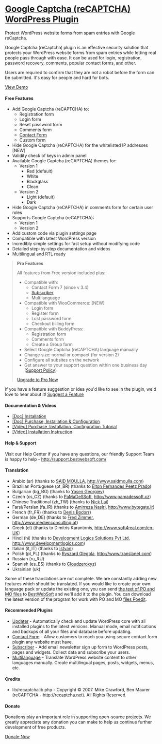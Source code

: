 <a href="http://bestwebsoft.com/products/wordpress/plugins/google-captcha/" target=_blank>Google Captcha (reCAPTCHA) WordPress Plugin</a>
========================

Protect WordPress website forms from spam entries with Google reCaptcha.

<p>Google Captcha (reCaptcha) plugin is an effective security solution that protects your WordPress website forms from spam entries while letting real people pass through with ease.  It can be used for login, registration, password recovery, comments, popular contact forms, and other.</p>

<p>Users are required to confirm that they are not a robot before the form can be submitted. It's easy for people and hard for bots.</p>

<p><a href="http://bestwebsoft.com/demo-for-google-captcha/">View Demo</a></p>


<div class='video'></div>


<h4>Free Features</h4>

<ul>
<li>Add Google Captcha (reCAPTCHA) to:

<ul>
<li>Registration form</li>
<li>Login form</li>
<li>Reset password form</li>
<li>Comments form</li>
<li><a href="http://bestwebsoft.com/products/wordpress/plugins/contact-form/?k=56575444122cff9ab3ee3e640efb001a">Contact Form</a></li>
<li>Custom form</li>
</ul></li>
<li>Hide Google Captcha (reCAPTCHA) for the whitelisted IP addresses [NEW]</li>
<li>Validity check of keys in admin panel</li>
<li>Available Google Captcha (reCAPTCHA) themes for:

<ul>
<li>Version 1

<ul>
<li>Red (default)</li>
<li>White</li>
<li>Blackglass</li>
<li>Clean</li>
</ul></li>
<li>Version 2

<ul>
<li>Light (default)</li>
<li>Dark</li>
</ul></li>
</ul></li>
<li>Hide Google Captcha (reCAPTCHA) in comments form for certain user roles</li>
<li>Supports Google Captcha (reCAPTCHA):

<ul>
<li>Version 1</li>
<li>Version 2</li>
</ul></li>
<li>Add custom code via plugin settings page</li>
<li>Compatible with latest WordPress version</li>
<li>Incredibly simple settings for fast setup without modifying code</li>
<li>Detailed step-by-step documentation and videos</li>
<li>Multilingual and RTL ready</li>
</ul>

<blockquote>
  <p><strong>Pro Features</strong></p>
  
  <p>All features from Free version included plus:</p>
  
  <ul>
  <li>Compatible with:
  
  <ul>
  <li>Contact Form 7 (since v 3.4)</li>
  <li><a href="http://bestwebsoft.com/products/wordpress/plugins/subscriber/?k=e6d1742fcf1806a39afac207f7920cf3">Subscriber</a></li>
  <li>Multilanguage</li>
  </ul></li>
  <li>Compatible with WooCommerce: [NEW]
  
  <ul>
  <li>Login form</li>
  <li>Register form</li>
  <li>Lost password form</li>
  <li>Checkout billing form</li>
  </ul></li>
  <li>Compatible with BuddyPress:
  
  <ul>
  <li>Registration form</li>
  <li>Comments form</li>
  <li>Create a Group form</li>
  </ul></li>
  <li>Select Google Captcha (reCAPTCHA) language manually</li>
  <li>Change size: normal or compact (for version 2)</li>
  <li>Configure all subsites on the network</li>
  <li>Get answer to your support question within one business day (<a href="http://bestwebsoft.com/support-policy/">Support Policy</a>)</li>
  </ul>
  
  <p><a href="http://bestwebsoft.com/products/wordpress/plugins/google-captcha/?k=c4f2e3054fdbaca8a2b61554cbb9638c">Upgrade to Pro Now</a></p>
</blockquote>

<p>If you have a feature suggestion or idea you'd like to see in the plugin, we'd love to hear about it! <a href="http://support.bestwebsoft.com/hc/en-us/requests/new">Suggest a Feature</a></p>

<h4>Documentation &#38; Videos</h4>

<ul>
<li><a href="https://docs.google.com/document/d/1Nrccb-OLDN80yYjz_6-JPErdpZoslqfPV-g2IZ-GD0A/">[Doc] Installation</a></li>
<li><a href="https://docs.google.com/document/d/1ggkrkWI4zN5aRN7pAI06-DeJswEywELbI5PAagNwStU/">[Doc] Purchase, Installation &#38; Configuration</a></li>
<li><a href="https://www.youtube.com/watch?v=X-ccRdEFcM0">[Video] Purchase, Installation, Configuration Tutorial</a></li>
<li><a href="http://www.youtube.com/watch?v=RUJ9VwZLFSY">[Video] Installation Instruction</a></li>
</ul>

<h4>Help &#38; Support</h4>

<p>Visit our Help Center if you have any questions, our friendly Support Team is happy to help - <a href="http://support.bestwebsoft.com/">http://support.bestwebsoft.com/</a></p>

<h4>Translation</h4>

<ul>
<li>Arabic (ar) (thanks to <a href="mailto:support@saidmoulla.com">SAID MOULLA</a>, <a href="http://www.saidmoulla.com" rel="nofollow">http://www.saidmoulla.com</a>)</li>
<li>Brazilian Portuguese (pt_BR) (thanks to <a href="mailto:epeetz@gmail.com">Elton Fernandes Peetz Prado</a>)</li>
<li>Bulgarian (bg_BG) (thanks to <a href="mailto:me@ygeorgiev.com">Yasen Georgiev</a>)</li>
<li>Czech (cs_CZ) (thanks to <a href="mailto:info@pamadessoft.cz">PaMaDeSSoft</a>, <a href="http://www.pamadessoft.cz" rel="nofollow">http://www.pamadessoft.cz</a>)</li>
<li>Chinese Traditional (zh_TW) (thanks to <a href="mailto:nick20080808@gmail.com">Nick Lai</a>)</li>
<li>Farsi/Persian (fa_IR) (thanks to <a href="mailto:nasiri.amirreza.96@gmail.com">Amirreza Nasiri</a>, <a href="http://www.bytegate.ir" rel="nofollow">http://www.bytegate.ir</a>)</li>
<li>French (fr_FR) (thanks to <a href="mailto:lefinnois@lefinnois.net">Denis Bodorr</a>)</li>
<li>German (de_DE) (thanks to <a href="mailto:fred.zimmer@medienconsulting.at">Fred Zimmer</a>, <a href="http://www.medienconsulting.at" rel="nofollow">http://www.medienconsulting.at</a>)</li>
<li>Greek (el) (thanks to Dimitris Karantonis, <a href="http://www.soft4real.com/en-UK" rel="nofollow">http://www.soft4real.com/en-UK</a>)</li>
<li>Hindi (hi) (thanks to <a href="mailto:contact@developmentlogics.com">Development Logics Solutions Pvt Ltd</a>, <a href="http://www.developmentlogics.com" rel="nofollow">http://www.developmentlogics.com</a>)</li>
<li>Italian (it_IT) (thanks to <a href="mailto:wart17@hotmail.com">Istvan</a>)</li>
<li>Polish (pl_PL) (thanks to <a href="mailto:ryszard.glegola@translanet.com">Ryszard Glegola</a>, <a href="http://www.translanet.com" rel="nofollow">http://www.translanet.com</a>)</li>
<li>Russian (ru_RU)</li>
<li>Spanish (es_ES) (thanks to <a href="mailto:cloudzeroxyz@gmail.com">Cloudzeroxyz</a>)</li>
<li>Ukrainian (uk)</li>
</ul>

<p>Some of these translations are not complete. We are constantly adding new features which should be translated. If you would like to create your own language pack or update the existing one, you can send <a href="http://codex.wordpress.org/Translating_WordPress">the text of PO and MO files</a> to <a href="http://support.bestwebsoft.com/hc/en-us/requests/new">BestWebSoft</a> and we'll add it to the plugin. You can download the latest version of the program for work with PO and MO <a href="http://www.poedit.net/download.php">files Poedit</a>.</p>

<h4>Recommended Plugins</h4>

<ul>
<li><a href="http://bestwebsoft.com/products/wordpress/plugins/updater/?k=f47f3eb3d739725d592249dbd129f7ff">Updater</a> - Automatically check and update WordPress core with all installed plugins to the latest versions. Manual mode, email notifications and backups of all your files and database before updating.</li>
<li><a href="http://bestwebsoft.com/products/wordpress/plugins/contact-form/?k=56575444122cff9ab3ee3e640efb001a">Contact Form</a> - Allow customers to reach you using secure contact form plugin any website must have.</li>
<li><a href="http://bestwebsoft.com/products/wordpress/plugins/subscriber/?k=e6d1742fcf1806a39afac207f7920cf3">Subscriber</a> - Add email newsletter sign up form to WordPress posts, pages and widgets. Collect data and subscribe your users.</li>
<li><a href="http://bestwebsoft.com/products/wordpress/plugins/multilanguage/?k=e48e145002e4b2472e568a81d171b888">Multilanguage</a> - Translate WordPress website content to other languages manually. Create multilingual pages, posts, widgets, menus, etc.</li>
</ul>

<h4>Credits</h4>

<ul>
<li>lib/recaptchalib.php - Copyright &#169; 2007. Mike Crawford, Ben Maurer (reCAPTCHA - <a href="http://recaptcha.net">http://recaptcha.net</a>). All Rights Reserved.</li>
</ul>

<h4>Donate</h4>

<p>Donations play an important role in supporting open-source projects. We greatly appreciate any donation you can make to help us continue further development of free products.</p>

<p><a href="http://bestwebsoft.com/donate/">Donate Now</a></p>